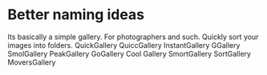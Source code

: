 # Better naming ideas

Its basically a simple gallery. 
For photographers and such. 
Quickly sort your images into folders. 
QuickGallery
QuiccGallery
InstantGallery
GGallery
SmolGallery
PeakGallery
GoGallery
Cool Gallery
SmortGallery
SortGallery
MoversGallery